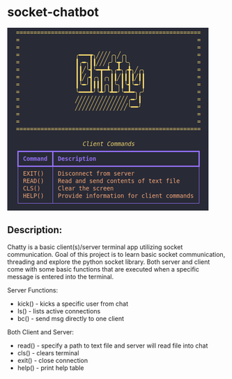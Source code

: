 # socket-chatbot
![](images/chatty.png)
## Description:
Chatty is a basic client(s)/server terminal app utilizing socket communication. Goal of this project is to learn basic socket communication, threading and explore the python socket library. Both server and client come with some basic functions that are executed when a specific message is entered into the terminal.

Server Functions:
- kick() - kicks a specific user from chat
- ls() - lists active connections
- bc() - send msg directly to one client

Both Client and Server:
- read() - specify a path to text file and server will read file into chat
- cls() - clears terminal
- exit() - close connection
- help() - print help table


